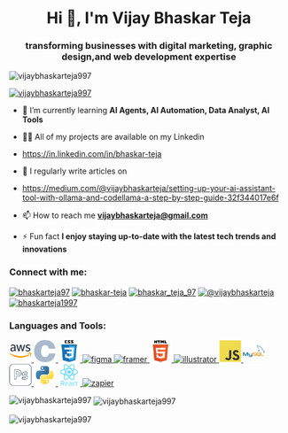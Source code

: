 <h1 align="center">Hi 👋, I'm Vijay Bhaskar Teja</h1>
<h3 align="center">transforming businesses with digital marketing, graphic design,and web development expertise</h3>

<p align="left"> <img src="https://komarev.com/ghpvc/?username=vijaybhaskarteja997&label=Profile%20views&color=0e75b6&style=flat" alt="vijaybhaskarteja997" /> </p>

<p align="left"> <a href="https://github.com/ryo-ma/github-profile-trophy"><img src="https://github-profile-trophy.vercel.app/?username=vijaybhaskarteja997" alt="vijaybhaskarteja997" /></a> </p>

- 🌱 I’m currently learning **AI Agents, AI Automation, Data Analyst, AI Tools**

- 👨‍💻 All of my projects are available on my Linkedin
- https://in.linkedin.com/in/bhaskar-teja

- 📝 I regularly write articles on
- https://medium.com/@vijaybhaskarteja/setting-up-your-ai-assistant-tool-with-ollama-and-codellama-a-step-by-step-guide-32f344017e6f

- 📫 How to reach me **vijaybhaskarteja@gmail.com**

- ⚡ Fun fact **I enjoy staying up-to-date with the latest tech trends and innovations**

<h3 align="left">Connect with me:</h3>
<p align="left">
<a href="https://twitter.com/bhaskarteja97" target="blank"><img align="center" src="https://raw.githubusercontent.com/rahuldkjain/github-profile-readme-generator/master/src/images/icons/Social/twitter.svg" alt="bhaskarteja97" height="30" width="40" /></a>
<a href="https://linkedin.com/in/bhaskar-teja" target="blank"><img align="center" src="https://raw.githubusercontent.com/rahuldkjain/github-profile-readme-generator/master/src/images/icons/Social/linked-in-alt.svg" alt="bhaskar-teja" height="30" width="40" /></a>
<a href="https://instagram.com/bhaskar_teja_97" target="blank"><img align="center" src="https://raw.githubusercontent.com/rahuldkjain/github-profile-readme-generator/master/src/images/icons/Social/instagram.svg" alt="bhaskar_teja_97" height="30" width="40" /></a>
<a href="https://medium.com/@vijaybhaskarteja" target="blank"><img align="center" src="https://raw.githubusercontent.com/rahuldkjain/github-profile-readme-generator/master/src/images/icons/Social/medium.svg" alt="@vijaybhaskarteja" height="30" width="40" /></a>
<a href="https://www.youtube.com/c/bhaskarteja1997" target="blank"><img align="center" src="https://raw.githubusercontent.com/rahuldkjain/github-profile-readme-generator/master/src/images/icons/Social/youtube.svg" alt="bhaskarteja1997" height="30" width="40" /></a>
</p>

<h3 align="left">Languages and Tools:</h3>
<p align="left"> <a href="https://aws.amazon.com" target="_blank" rel="noreferrer"> <img src="https://raw.githubusercontent.com/devicons/devicon/master/icons/amazonwebservices/amazonwebservices-original-wordmark.svg" alt="aws" width="40" height="40"/> </a> <a href="https://www.cprogramming.com/" target="_blank" rel="noreferrer"> <img src="https://raw.githubusercontent.com/devicons/devicon/master/icons/c/c-original.svg" alt="c" width="40" height="40"/> </a> <a href="https://www.w3schools.com/css/" target="_blank" rel="noreferrer"> <img src="https://raw.githubusercontent.com/devicons/devicon/master/icons/css3/css3-original-wordmark.svg" alt="css3" width="40" height="40"/> </a> <a href="https://www.figma.com/" target="_blank" rel="noreferrer"> <img src="https://www.vectorlogo.zone/logos/figma/figma-icon.svg" alt="figma" width="40" height="40"/> </a> <a href="https://www.framer.com/" target="_blank" rel="noreferrer"> <img src="https://www.vectorlogo.zone/logos/framer/framer-icon.svg" alt="framer" width="40" height="40"/> </a> <a href="https://www.w3.org/html/" target="_blank" rel="noreferrer"> <img src="https://raw.githubusercontent.com/devicons/devicon/master/icons/html5/html5-original-wordmark.svg" alt="html5" width="40" height="40"/> </a> <a href="https://www.adobe.com/in/products/illustrator.html" target="_blank" rel="noreferrer"> <img src="https://www.vectorlogo.zone/logos/adobe_illustrator/adobe_illustrator-icon.svg" alt="illustrator" width="40" height="40"/> </a> <a href="https://developer.mozilla.org/en-US/docs/Web/JavaScript" target="_blank" rel="noreferrer"> <img src="https://raw.githubusercontent.com/devicons/devicon/master/icons/javascript/javascript-original.svg" alt="javascript" width="40" height="40"/> </a> <a href="https://www.mysql.com/" target="_blank" rel="noreferrer"> <img src="https://raw.githubusercontent.com/devicons/devicon/master/icons/mysql/mysql-original-wordmark.svg" alt="mysql" width="40" height="40"/> </a> <a href="https://www.photoshop.com/en" target="_blank" rel="noreferrer"> <img src="https://raw.githubusercontent.com/devicons/devicon/master/icons/photoshop/photoshop-line.svg" alt="photoshop" width="40" height="40"/> </a> <a href="https://www.python.org" target="_blank" rel="noreferrer"> <img src="https://raw.githubusercontent.com/devicons/devicon/master/icons/python/python-original.svg" alt="python" width="40" height="40"/> </a> <a href="https://reactjs.org/" target="_blank" rel="noreferrer"> <img src="https://raw.githubusercontent.com/devicons/devicon/master/icons/react/react-original-wordmark.svg" alt="react" width="40" height="40"/> </a> <a href="https://zapier.com" target="_blank" rel="noreferrer"> <img src="https://www.vectorlogo.zone/logos/zapier/zapier-icon.svg" alt="zapier" width="40" height="40"/> </a> </p>

<p><img align="left" src="https://github-readme-stats.vercel.app/api/top-langs?username=vijaybhaskarteja997&show_icons=true&locale=en&layout=compact" alt="vijaybhaskarteja997" /></p>

<p>&nbsp;<img align="center" src="https://github-readme-stats.vercel.app/api?username=vijaybhaskarteja997&show_icons=true&locale=en" alt="vijaybhaskarteja997" /></p>

<p><img align="center" src="https://github-readme-streak-stats.herokuapp.com/?user=vijaybhaskarteja997&" alt="vijaybhaskarteja997" /></p>

